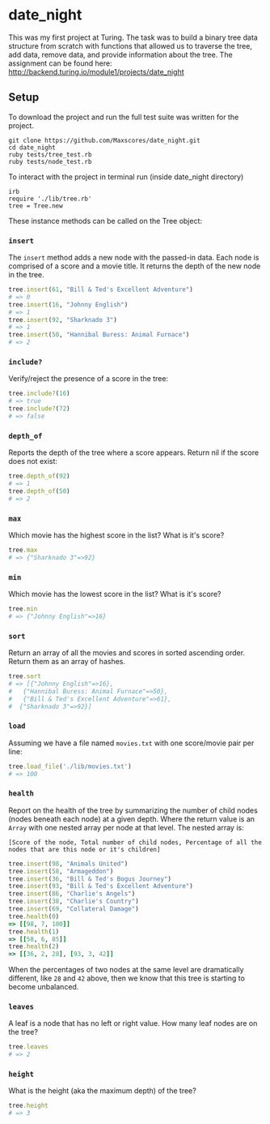 # date_night
This was my first project at Turing. The task was to build a binary tree data structure from scratch with functions that allowed us to traverse the tree, add data, remove data, and provide information about the tree. The assignment can be found here: http://backend.turing.io/module1/projects/date_night

## Setup
To download the project and run the full test suite was written for the project.

```
git clone https://github.com/Maxscores/date_night.git
cd date_night
ruby tests/tree_test.rb
ruby tests/node_test.rb
```

To interact with the project in terminal run (inside date_night directory)
```
irb
require './lib/tree.rb'
tree = Tree.new
```

These instance methods can be called on the Tree object:

### `insert`

The `insert` method adds a new node with the passed-in data. Each node is comprised of a score and a movie title. It returns the depth of the new node in the tree.

```ruby
tree.insert(61, "Bill & Ted's Excellent Adventure")
# => 0
tree.insert(16, "Johnny English")
# => 1
tree.insert(92, "Sharknado 3")
# => 1
tree.insert(50, "Hannibal Buress: Animal Furnace")
# => 2
```

### `include?`

Verify/reject the presence of a score in the tree:

```ruby
tree.include?(16)
# => true
tree.include?(72)
# => false
```

### `depth_of`

Reports the depth of the tree where a score appears. Return nil if the score does not exist:

```ruby
tree.depth_of(92)
# => 1
tree.depth_of(50)
# => 2
```

### `max`

Which movie has the highest score in the list? What is it's score?

```ruby
tree.max
# => {"Sharknado 3"=>92}
```

### `min`

Which movie has the lowest score in the list? What is it's score?

```ruby
tree.min
# => {"Johnny English"=>16}
```

### `sort`

Return an array of all the movies and scores in sorted ascending order. Return them as an array of hashes.

```ruby
tree.sort
# => [{"Johnny English"=>16},
#   {"Hannibal Buress: Animal Furnace"=>50},
#   {"Bill & Ted's Excellent Adventure"=>61},
#  {"Sharknado 3"=>92}]
```

### `load`

Assuming we have a file named `movies.txt` with one score/movie pair per line:

```ruby
tree.load_file('./lib/movies.txt')
# => 100
```

### `health`

Report on the health of the tree by summarizing the number of child nodes (nodes beneath each node) at a given depth. Where the return value is an `Array` with one nested array per node at that level. The nested array is:

```
[Score of the node, Total number of child nodes, Percentage of all the nodes that are this node or it's children]
```


```ruby
tree.insert(98, "Animals United")
tree.insert(58, "Armageddon")
tree.insert(36, "Bill & Ted's Bogus Journey")
tree.insert(93, "Bill & Ted's Excellent Adventure")
tree.insert(86, "Charlie's Angels")
tree.insert(38, "Charlie's Country")
tree.insert(69, "Collateral Damage")
tree.health(0)
=> [[98, 7, 100]]
tree.health(1)
=> [[58, 6, 85]]
tree.health(2)
=> [[36, 2, 28], [93, 3, 42]]
```

When the percentages of two nodes at the same level are dramatically different, like `28` and `42` above, then we know that this tree is starting to become unbalanced.


### `leaves`

A leaf is a node that has no left or right value. How many leaf nodes are on the tree?

```ruby
tree.leaves
# => 2
```

### `height`

What is the height (aka the maximum depth) of the tree?


```ruby
tree.height
# => 3
```
